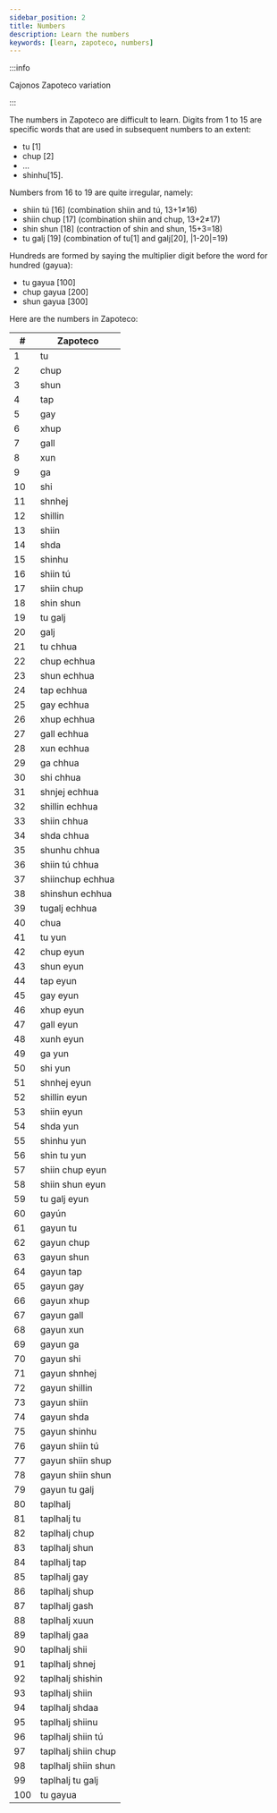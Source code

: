 ```yaml
---
sidebar_position: 2
title: Numbers
description: Learn the numbers
keywords: [learn, zapoteco, numbers]
---
```


:::info

Cajonos Zapoteco variation

:::

The numbers in Zapoteco are difficult to learn. Digits from 1 to 15 are specific words that are used in subsequent 
numbers to an extent: 
- tu [1]
- chup [2]
- ...
- shinhu[15]. 

Numbers from 16 to 19 are quite irregular, namely: 
- shiin tú [16] (combination shiin and tú, 13+1≠16)
- shiin chup [17] (combination shiin and chup, 13+2≠17)
- shin shun [18] (contraction of shin and shun, 15+3=18)
- tu galj [19] (combination of tu[1] and galj[20], |1-20|=19)

Hundreds are formed by saying the multiplier digit before the word for hundred (gayua): 
- tu gayua [100]
- chup gayua [200]
- shun gayua [300]

Here are the numbers in Zapoteco:

| #   | Zapoteco            |
|-----|---------------------|
| 1   | tu                  |
| 2   | chup                |
| 3   | shun                |
| 4   | tap                 |
| 5   | gay                 |
| 6   | xhup                |
| 7   | gall                |
| 8   | xun                 |
| 9   | ga                  |
| 10  | shi                 |
| 11  | shnhej              |
| 12  | shillin             |
| 13  | shiin               |
| 14  | shda                |
| 15  | shinhu              |
| 16  | shiin tú            |
| 17  | shiin chup          |
| 18  | shin shun           |
| 19  | tu galj             |
| 20  | galj                |
| 21  | tu chhua            |
| 22  | chup echhua         |
| 23  | shun echhua         |
| 24  | tap echhua          |
| 25  | gay echhua          |
| 26  | xhup echhua         |
| 27  | gall echhua         |
| 28  | xun echhua          |
| 29  | ga chhua            |
| 30  | shi chhua           |
| 31  | shnjej echhua       |
| 32  | shillin echhua      |
| 33  | shiin chhua         |
| 34  | shda chhua          |
| 35  | shunhu chhua        |
| 36  | shiin tú chhua      |
| 37  | shiinchup echhua    |
| 38  | shinshun echhua     |
| 39  | tugalj echhua       |
| 40  | chua                |
| 41  | tu yun              |
| 42  | chup eyun           |
| 43  | shun eyun           |
| 44  | tap eyun            |
| 45  | gay eyun            |
| 46  | xhup eyun           |
| 47  | gall eyun           |
| 48  | xunh eyun           |
| 49  | ga yun              |
| 50  | shi yun             |
| 51  | shnhej eyun         |
| 52  | shillin eyun        |
| 53  | shiin eyun          |
| 54  | shda yun            |
| 55  | shinhu yun          |
| 56  | shin tu yun         |
| 57  | shiin chup eyun     |
| 58  | shiin shun eyun     |
| 59  | tu galj eyun        |
| 60  | gayún               |
| 61  | gayun tu            |
| 62  | gayun chup          |
| 63  | gayun shun          |
| 64  | gayun tap           |
| 65  | gayun gay           |
| 66  | gayun xhup          |
| 67  | gayun gall          |
| 68  | gayun xun           |
| 69  | gayun ga            |
| 70  | gayun shi           |
| 71  | gayun shnhej        |
| 72  | gayun shillin       |
| 73  | gayun shiin         |
| 74  | gayun shda          |
| 75  | gayun shinhu        |
| 76  | gayun shiin tú      |
| 77  | gayun shiin shup    |
| 78  | gayun shiin shun    |
| 79  | gayun tu galj       |
| 80  | taplhalj            |
| 81  | taplhalj tu         |
| 82  | taplhalj chup       |
| 83  | taplhalj shun       |
| 84  | taplhalj tap        |
| 85  | taplhalj gay        |
| 86  | taplhalj shup       |
| 87  | taplhalj gash       |
| 88  | taplhalj xuun       |
| 89  | taplhalj gaa        |
| 90  | taplhalj shii       |
| 91  | taplhalj shnej      |
| 92  | taplhalj shishin    |
| 93  | taplhalj shiin      |
| 94  | taplhalj shdaa      |
| 95  | taplhalj shiinu     |
| 96  | taplhalj shiin tú   |
| 97  | taplhalj shiin chup |
| 98  | taplhalj shiin shun |
| 99  | taplhalj tu galj    |
| 100 | tu gayua            |







